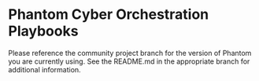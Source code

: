 # Phantom Cyber Orchestration Playbooks
Please reference the community project branch for the version of Phantom you are currently using.
See the README.md in the appropriate branch for additional information.